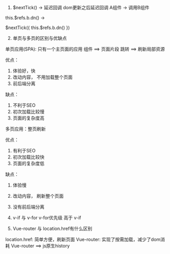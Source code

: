 1. $nextTick() -> 延迟回调
dom更新之后延迟回调
A组件 -> 调用B组件

this.$refs.b.dn() -> 

$nextTick({
  this.$refs.b.dn()
})

2. 单页与多页的区别与优缺点

单页应用(SPA): 只有一个主页面的应用
组件 ==> 页面片段
跳转 ==> 刷新局部资源

优点：
1. 体验好，快
2. 改动内容， 不用加载整个页面
3. 前后端分离

缺点：
1. 不利于SEO
2. 初次加载比较慢
3. 页面的复杂度高

多页应用：整页刷新

优点：
1. 有利于SEO
2. 初次加载比较快
3. 页面的复杂度低

缺点：
1. 体验慢
2. 改动内容， 刷新整个页面
3. 没有前后端分离


3. v-if 与 v-for
v-for优先级 高于 v-if

4. Vue-router 与 location.href有什么区别

location.href: 简单方便，刷新页面
Vue-router: 实现了按需加载，减少了dom消耗
Vue-router ==> js原生history
